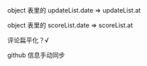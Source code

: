 object 表里的 updateList.date => updateList.at

object 表里的 scoreList.date => scoreList.at

评论扁平化？√

github 信息手动同步
